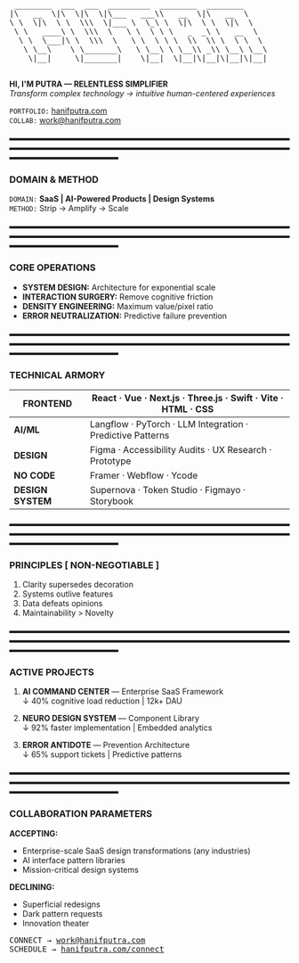 <pre>
 ________  ___  ___  _________  ________  ________     
|\   __  \|\  \|\  \|\___   ___\\   __  \|\   __  \    
\ \  \|\  \ \  \\\  \|___ \  \_\ \  \|\  \ \  \|\  \   
 \ \   ____\ \  \\\  \   \ \  \ \ \   _  _\ \   __  \  
  \ \  \___|\ \  \\\  \   \ \  \ \ \  \\  \\ \  \ \  \ 
   \ \__\    \ \_______\   \ \__\ \ \__\\ _\\ \__\ \__\
    \|__|     \|_______|    \|__|  \|__|\|__|\|__|\|__|
  
</pre>

**HI, I'M PUTRA — RELENTLESS SIMPLIFIER**  
*Transform complex technology → intuitive human-centered experiences*

`PORTFOLIO:` <a href="https://hanifputra.com" target="_blank">hanifputra.com</a>  
`COLLAB:` <a href="mailto:work@hanifputra.com">work@hanifputra.com</a>

▬▬▬▬▬▬▬▬▬▬▬▬▬▬▬▬▬▬▬▬▬▬▬▬▬▬▬▬▬▬▬▬▬▬▬▬▬▬▬▬▬▬▬▬▬▬▬▬▬▬▬▬▬▬▬▬▬▬▬▬▬▬▬▬▬▬▬▬▬▬▬▬▬▬▬▬▬▬▬▬▬▬▬▬▬▬

### DOMAIN & METHOD

`DOMAIN:` **SaaS | AI-Powered Products | Design Systems**  
`METHOD:` Strip → Amplify → Scale  

▬▬▬▬▬▬▬▬▬▬▬▬▬▬▬▬▬▬▬▬▬▬▬▬▬▬▬▬▬▬▬▬▬▬▬▬▬▬▬▬▬▬▬▬▬▬▬▬▬▬▬▬▬▬▬▬▬▬▬▬▬▬▬▬▬▬▬▬▬▬▬▬▬▬▬▬▬▬▬▬▬▬▬▬▬▬

### CORE OPERATIONS

- **SYSTEM DESIGN:** Architecture for exponential scale  
- **INTERACTION SURGERY:** Remove cognitive friction  
- **DENSITY ENGINEERING:** Maximum value/pixel ratio  
- **ERROR NEUTRALIZATION:** Predictive failure prevention  

▬▬▬▬▬▬▬▬▬▬▬▬▬▬▬▬▬▬▬▬▬▬▬▬▬▬▬▬▬▬▬▬▬▬▬▬▬▬▬▬▬▬▬▬▬▬▬▬▬▬▬▬▬▬▬▬▬▬▬▬▬▬▬▬▬▬▬▬▬▬▬▬▬▬▬▬▬▬▬▬▬▬▬▬▬▬

### TECHNICAL ARMORY

| **FRONTEND**      | React · Vue · Next.js · Three.js · Swift · Vite · HTML · CSS |
|-------------------|--------------------------------------------------------------|
| **AI/ML**         | Langflow · PyTorch · LLM Integration · Predictive Patterns   |
| **DESIGN**        | Figma  · Accessibility Audits · UX Research · Prototype      |
| **NO CODE**       | Framer · Webflow · Ycode                                     |
| **DESIGN SYSTEM** | Supernova · Token Studio · Figmayo · Storybook               |

▬▬▬▬▬▬▬▬▬▬▬▬▬▬▬▬▬▬▬▬▬▬▬▬▬▬▬▬▬▬▬▬▬▬▬▬▬▬▬▬▬▬▬▬▬▬▬▬▬▬▬▬▬▬▬▬▬▬▬▬▬▬▬▬▬▬▬▬▬▬▬▬▬▬▬▬▬▬▬▬▬▬▬▬▬▬

### PRINCIPLES [ NON-NEGOTIABLE ]

1. Clarity supersedes decoration  
2. Systems outlive features  
3. Data defeats opinions  
4. Maintainability > Novelty  

▬▬▬▬▬▬▬▬▬▬▬▬▬▬▬▬▬▬▬▬▬▬▬▬▬▬▬▬▬▬▬▬▬▬▬▬▬▬▬▬▬▬▬▬▬▬▬▬▬▬▬▬▬▬▬▬▬▬▬▬▬▬▬▬▬▬▬▬▬▬▬▬▬▬▬▬▬▬▬▬▬▬▬▬▬▬

### ACTIVE PROJECTS

1. **AI COMMAND CENTER** — Enterprise SaaS Framework  
   ↓ 40% cognitive load reduction \| 12k+ DAU  

2. **NEURO DESIGN SYSTEM** — Component Library  
   ↓ 92% faster implementation \| Embedded analytics  

3. **ERROR ANTIDOTE** — Prevention Architecture  
   ↓ 65% support tickets \| Predictive patterns  

▬▬▬▬▬▬▬▬▬▬▬▬▬▬▬▬▬▬▬▬▬▬▬▬▬▬▬▬▬▬▬▬▬▬▬▬▬▬▬▬▬▬▬▬▬▬▬▬▬▬▬▬▬▬▬▬▬▬▬▬▬▬▬▬▬▬▬▬▬▬▬▬▬▬▬▬▬▬▬▬▬▬▬▬▬▬

### COLLABORATION PARAMETERS

**ACCEPTING:**  
- Enterprise-scale SaaS design transformations (any industries)  
- AI interface pattern libraries  
- Mission-critical design systems  

**DECLINING:**  
- Superficial redesigns  
- Dark pattern requests  
- Innovation theater  

<pre>
CONNECT → <a href="mailto:work@hanifputra.com">work@hanifputra.com</a>  
SCHEDULE → <a href="https://hanifputra.com/connect" target="_blank">hanifputra.com/connect</a>
</pre>
